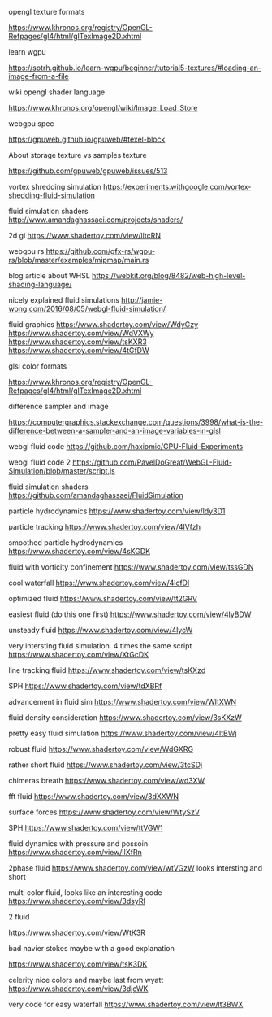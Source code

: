 opengl texture formats

https://www.khronos.org/registry/OpenGL-Refpages/gl4/html/glTexImage2D.xhtml

learn wgpu

https://sotrh.github.io/learn-wgpu/beginner/tutorial5-textures/#loading-an-image-from-a-file

wiki opengl shader language

https://www.khronos.org/opengl/wiki/Image_Load_Store

webgpu spec

https://gpuweb.github.io/gpuweb/#texel-block

About storage texture vs samples texture

https://github.com/gpuweb/gpuweb/issues/513

vortex shredding simulation
https://experiments.withgoogle.com/vortex-shedding-fluid-simulation

fluid simulation shaders
http://www.amandaghassaei.com/projects/shaders/

2d gi
https://www.shadertoy.com/view/lltcRN

webgpu rs
https://github.com/gfx-rs/wgpu-rs/blob/master/examples/mipmap/main.rs

blog article about WHSL
https://webkit.org/blog/8482/web-high-level-shading-language/

nicely explained fluid simulations
http://jamie-wong.com/2016/08/05/webgl-fluid-simulation/

fluid graphics
https://www.shadertoy.com/view/WdyGzy
https://www.shadertoy.com/view/WdVXWy
https://www.shadertoy.com/view/tsKXR3
https://www.shadertoy.com/view/4tGfDW

glsl color formats

https://www.khronos.org/registry/OpenGL-Refpages/gl4/html/glTexImage2D.xhtml

difference sampler and image

https://computergraphics.stackexchange.com/questions/3998/what-is-the-difference-between-a-sampler-and-an-image-variables-in-glsl


webgl fluid code
https://github.com/haxiomic/GPU-Fluid-Experiments

webgl fluid code 2
https://github.com/PavelDoGreat/WebGL-Fluid-Simulation/blob/master/script.js

fluid simulation shaders
https://github.com/amandaghassaei/FluidSimulation

particle hydrodynamics
https://www.shadertoy.com/view/ldy3D1

particle tracking
https://www.shadertoy.com/view/4lVfzh

smoothed particle hydrodynamics
https://www.shadertoy.com/view/4sKGDK

fluid with vorticity confinement
https://www.shadertoy.com/view/tssGDN

cool waterfall
https://www.shadertoy.com/view/4lcfDl

optimized fluid
https://www.shadertoy.com/view/tt2GRV


easiest fluid (do this one first)
https://www.shadertoy.com/view/4lyBDW

unsteady fluid
https://www.shadertoy.com/view/4lycW

very intersting fluid simulation. 4 times the same script
https://www.shadertoy.com/view/XtGcDK

line tracking fluid
https://www.shadertoy.com/view/tsKXzd

SPH
https://www.shadertoy.com/view/tdXBRf

advancement in fluid sim
https://www.shadertoy.com/view/WltXWN

fluid density consideration
https://www.shadertoy.com/view/3sKXzW

pretty easy fluid simulation
https://www.shadertoy.com/view/4ltBWj


robust fluid
https://www.shadertoy.com/view/WdGXRG

rather short fluid
https://www.shadertoy.com/view/3tcSDj

chimeras breath
https://www.shadertoy.com/view/wd3XW

fft fluid
https://www.shadertoy.com/view/3dXXWN

surface forces
https://www.shadertoy.com/view/WtySzV

SPH
https://www.shadertoy.com/view/ttVGW1

fluid dynamics with pressure and possoin
https://www.shadertoy.com/view/llXfRn

2phase fluid
https://www.shadertoy.com/view/wtVGzW
looks intersting and short

multi color fluid, looks like an interesting code
https://www.shadertoy.com/view/3dsyRl

2 fluid

https://www.shadertoy.com/view/WtK3R

bad navier stokes maybe with a good explanation

https://www.shadertoy.com/view/tsK3DK

celerity
nice colors
and maybe last from wyatt
https://www.shadertoy.com/view/3djcWK

very code for easy waterfall
https://www.shadertoy.com/view/lt3BWX
